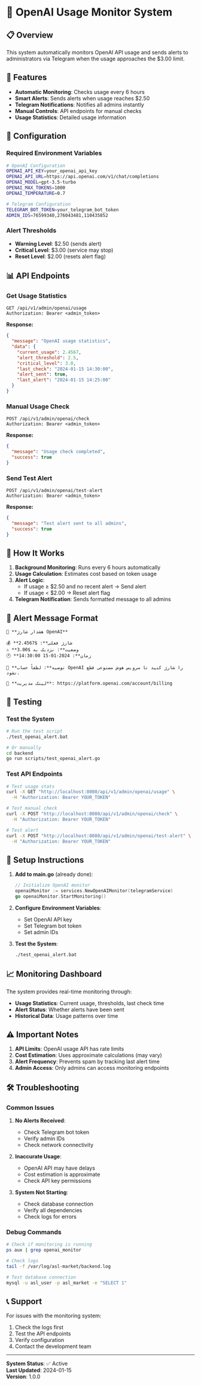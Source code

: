 # 🤖 OpenAI Usage Monitor System

## 📋 Overview

This system automatically monitors OpenAI API usage and sends alerts to administrators via Telegram when the usage approaches the $3.00 limit.

## 🚀 Features

- **Automatic Monitoring**: Checks usage every 6 hours
- **Smart Alerts**: Sends alerts when usage reaches $2.50
- **Telegram Notifications**: Notifies all admins instantly
- **Manual Controls**: API endpoints for manual checks
- **Usage Statistics**: Detailed usage information

## 🔧 Configuration

### Required Environment Variables

```bash
# OpenAI Configuration
OPENAI_API_KEY=your_openai_api_key
OPENAI_API_URL=https://api.openai.com/v1/chat/completions
OPENAI_MODEL=gpt-3.5-turbo
OPENAI_MAX_TOKENS=1000
OPENAI_TEMPERATURE=0.7

# Telegram Configuration
TELEGRAM_BOT_TOKEN=your_telegram_bot_token
ADMIN_IDS=76599340,276043481,110435852
```

### Alert Thresholds

- **Warning Level**: $2.50 (sends alert)
- **Critical Level**: $3.00 (service may stop)
- **Reset Level**: $2.00 (resets alert flag)

## 📊 API Endpoints

### Get Usage Statistics
```http
GET /api/v1/admin/openai/usage
Authorization: Bearer <admin_token>
```

**Response:**
```json
{
  "message": "OpenAI usage statistics",
  "data": {
    "current_usage": 2.4567,
    "alert_threshold": 2.5,
    "critical_level": 3.0,
    "last_check": "2024-01-15 14:30:00",
    "alert_sent": true,
    "last_alert": "2024-01-15 14:25:00"
  }
}
```

### Manual Usage Check
```http
POST /api/v1/admin/openai/check
Authorization: Bearer <admin_token>
```

**Response:**
```json
{
  "message": "Usage check completed",
  "success": true
}
```

### Send Test Alert
```http
POST /api/v1/admin/openai/test-alert
Authorization: Bearer <admin_token>
```

**Response:**
```json
{
  "message": "Test alert sent to all admins",
  "success": true
}
```

## 🔄 How It Works

1. **Background Monitoring**: Runs every 6 hours automatically
2. **Usage Calculation**: Estimates cost based on token usage
3. **Alert Logic**: 
   - If usage ≥ $2.50 and no recent alert → Send alert
   - If usage < $2.00 → Reset alert flag
4. **Telegram Notification**: Sends formatted message to all admins

## 📱 Alert Message Format

```
🚨 **هشدار شارژ OpenAI**

💰 **شارژ فعلی**: $2.4567
⚠️ **وضعیت**: نزدیک به $3.00
🕐 **زمان**: 2024-01-15 14:30:00

📝 **توصیه**: لطفاً حساب OpenAI را شارژ کنید تا سرویس هوش مصنوعی قطع نشود.

🔗 **لینک مدیریت**: https://platform.openai.com/account/billing
```

## 🧪 Testing

### Test the System
```bash
# Run the test script
./test_openai_alert.bat

# Or manually
cd backend
go run scripts/test_openai_alert.go
```

### Test API Endpoints
```bash
# Test usage stats
curl -X GET "http://localhost:8080/api/v1/admin/openai/usage" \
  -H "Authorization: Bearer YOUR_TOKEN"

# Test manual check
curl -X POST "http://localhost:8080/api/v1/admin/openai/check" \
  -H "Authorization: Bearer YOUR_TOKEN"

# Test alert
curl -X POST "http://localhost:8080/api/v1/admin/openai/test-alert" \
  -H "Authorization: Bearer YOUR_TOKEN"
```

## 🔧 Setup Instructions

1. **Add to main.go** (already done):
   ```go
   // Initialize OpenAI monitor
   openaiMonitor := services.NewOpenAIMonitor(telegramService)
   go openaiMonitor.StartMonitoring()
   ```

2. **Configure Environment Variables**:
   - Set OpenAI API key
   - Set Telegram bot token
   - Set admin IDs

3. **Test the System**:
   ```bash
   ./test_openai_alert.bat
   ```

## 📈 Monitoring Dashboard

The system provides real-time monitoring through:

- **Usage Statistics**: Current usage, thresholds, last check time
- **Alert Status**: Whether alerts have been sent
- **Historical Data**: Usage patterns over time

## ⚠️ Important Notes

1. **API Limits**: OpenAI usage API has rate limits
2. **Cost Estimation**: Uses approximate calculations (may vary)
3. **Alert Frequency**: Prevents spam by tracking last alert time
4. **Admin Access**: Only admins can access monitoring endpoints

## 🛠️ Troubleshooting

### Common Issues

1. **No Alerts Received**:
   - Check Telegram bot token
   - Verify admin IDs
   - Check network connectivity

2. **Inaccurate Usage**:
   - OpenAI API may have delays
   - Cost estimation is approximate
   - Check API key permissions

3. **System Not Starting**:
   - Check database connection
   - Verify all dependencies
   - Check logs for errors

### Debug Commands

```bash
# Check if monitoring is running
ps aux | grep openai_monitor

# Check logs
tail -f /var/log/asl-market/backend.log

# Test database connection
mysql -u asl_user -p asl_market -e "SELECT 1"
```

## 📞 Support

For issues with the monitoring system:

1. Check the logs first
2. Test the API endpoints
3. Verify configuration
4. Contact the development team

---

**System Status**: ✅ Active  
**Last Updated**: 2024-01-15  
**Version**: 1.0.0
